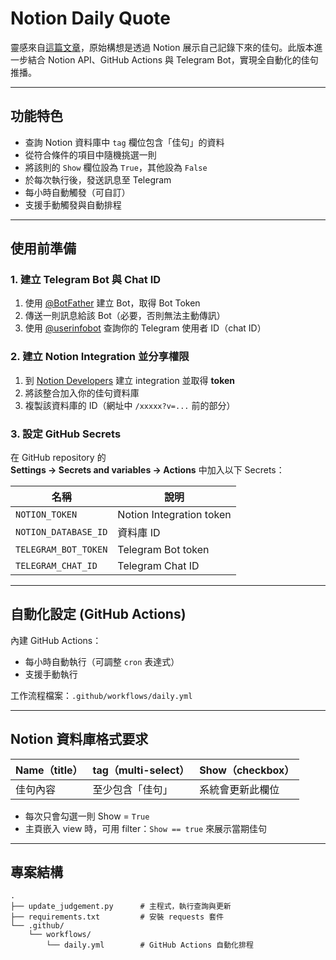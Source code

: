 # Notion Daily Quote

靈感來自[這篇文章](https://vocus.cc/article/655b9360fd89780001b4c3f8)，原始構想是透過 Notion 展示自己記錄下來的佳句。此版本進一步結合 Notion API、GitHub Actions 與 Telegram Bot，實現全自動化的佳句推播。

---

## 功能特色

- 查詢 Notion 資料庫中 `tag` 欄位包含「佳句」的資料
- 從符合條件的項目中隨機挑選一則
- 將該則的 `Show` 欄位設為 `True`，其他設為 `False`
- 於每次執行後，發送訊息至 Telegram
- 每小時自動觸發（可自訂）
- 支援手動觸發與自動排程

---

## 使用前準備

### 1. 建立 Telegram Bot 與 Chat ID

1. 使用 [@BotFather](https://t.me/BotFather) 建立 Bot，取得 Bot Token
2. 傳送一則訊息給該 Bot（必要，否則無法主動傳訊）
3. 使用 [@userinfobot](https://t.me/userinfobot) 查詢你的 Telegram 使用者 ID（chat ID）

### 2. 建立 Notion Integration 並分享權限

1. 到 [Notion Developers](https://www.notion.com/my-integrations) 建立 integration 並取得 **token**
2. 將該整合加入你的佳句資料庫
3. 複製該資料庫的 ID（網址中 `/xxxxx?v=...` 前的部分）

### 3. 設定 GitHub Secrets

在 GitHub repository 的  
**Settings → Secrets and variables → Actions** 中加入以下 Secrets：

| 名稱                  | 說明                     |
|-----------------------|--------------------------|
| `NOTION_TOKEN`        | Notion Integration token |
| `NOTION_DATABASE_ID`  | 資料庫 ID                |
| `TELEGRAM_BOT_TOKEN`  | Telegram Bot token       |
| `TELEGRAM_CHAT_ID`    | Telegram Chat ID         |

---

## 自動化設定 (GitHub Actions)

內建 GitHub Actions：
- 每小時自動執行（可調整 `cron` 表達式）
- 支援手動執行

工作流程檔案：`.github/workflows/daily.yml`

---

## Notion 資料庫格式要求

| Name（title） | tag（multi-select） | Show（checkbox） |
|---------------|---------------------|------------------|
| 佳句內容       | 至少包含「佳句」     | 系統會更新此欄位 |

- 每次只會勾選一則 Show = `True`
- 主頁嵌入 view 時，可用 filter：`Show == true` 來展示當期佳句

---

## 專案結構

```plaintext
.
├── update_judgement.py      # 主程式，執行查詢與更新
├── requirements.txt         # 安裝 requests 套件
└── .github/
    └── workflows/
        └── daily.yml        # GitHub Actions 自動化排程

